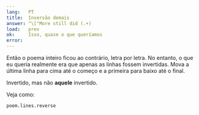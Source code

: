 ```yaml
---
lang:   PT
title:  Inversão demais
answer: ^\["More still did (.+)
load:   prev
ok:     Isso, quase o que queríamos
error:  
---
```


Então o poema inteiro ficou ao contrário, letra por letra. No entanto, o que eu queria realmente era que apenas as linhas fossem invertidas.
Mova a última linha para cima até o começo e a primeira para baixo até o final.

Invertido, mas não __aquele__ invertido.

Veja como:

    poem.lines.reverse
